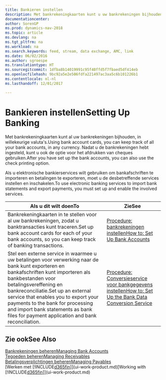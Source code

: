 ```yaml
---
title: Bankieren instellen
description: Met bankrekeningkaarten kunt u uw bankrekeningen bijhouden en bankfeeds instellen om gegevens uit te wisselen.
documentationcenter: 
author: SorenGP
ms.prod: dynamics-nav-2018
ms.topic: article
ms.devlang: na
ms.tgt_pltfrm: na
ms.workload: na
ms.search.keywords: feed, stream, data exchange, AMC, link
ms.date: 06/02/2016
ms.author: sgroespe
ms.translationtype: HT
ms.sourcegitcommit: 1dfba8b14019991c95f40ffd5f7fbaed5df414eb
ms.openlocfilehash: 9bc92a5e2e506fdfa221497ac3aa5c6b101226b1
ms.contentlocale: nl-nl
ms.lasthandoff: 12/01/2017

---
```

# <a name="setting-up-banking"></a><span data-ttu-id="46ff1-103">Bankieren instellen</span><span class="sxs-lookup"><span data-stu-id="46ff1-103">Setting Up Banking</span></span>
<span data-ttu-id="46ff1-104">Met bankrekeningkaarten kunt al uw bankrekeningen bijhouden, in willekeurige valuta's.</span><span class="sxs-lookup"><span data-stu-id="46ff1-104">Using bank account cards, you can keep track of all your bank accounts, in any currency.</span></span> <span data-ttu-id="46ff1-105">Nadat u de bankrekeningen hebt ingesteld, kunt u ook de optie voor het afdrukken van cheques gebruiken.</span><span class="sxs-lookup"><span data-stu-id="46ff1-105">After you have set up the bank accounts, you can also use the check printing option.</span></span>

<span data-ttu-id="46ff1-106">Als u elektronische bankierservices wilt gebruiken om bankafschriften te importeren en betalingen te exporteren, moet u de desbetreffende services instellen en inschakelen.</span><span class="sxs-lookup"><span data-stu-id="46ff1-106">To use electronic banking services to import bank statements and  export payments, you must set up and enable the involved services.</span></span>

| <span data-ttu-id="46ff1-107">Als u dit wilt doen</span><span class="sxs-lookup"><span data-stu-id="46ff1-107">To</span></span> | <span data-ttu-id="46ff1-108">Zie</span><span class="sxs-lookup"><span data-stu-id="46ff1-108">See</span></span> |
| --- | --- |
| <span data-ttu-id="46ff1-109">Bankrekeningkaarten in te stellen voor al uw bankrekeningen, zodat u banktransacties kunt traceren.</span><span class="sxs-lookup"><span data-stu-id="46ff1-109">Set up bank account cards for each of your bank accounts, so you can keep track of banking transactions.</span></span> |[<span data-ttu-id="46ff1-110">Procedure: bankrekeningen instellen</span><span class="sxs-lookup"><span data-stu-id="46ff1-110">How to: Set Up Bank Accounts</span></span>](bank-how-setup-bank-accounts.md) |
| <span data-ttu-id="46ff1-111">Stel een externe service in waarmee u uw betalingen voor verwerking naar de bank kunt exporteren en bankafschriften kunt importeren als bankbestanden voor betalingsvereffening en bankreconciliatie.</span><span class="sxs-lookup"><span data-stu-id="46ff1-111">Set up an external service that enables you to export your payments to the bank for processing  and import bank statements as bank files for payment application and bank reconciliation.</span></span> |[<span data-ttu-id="46ff1-112">Procedure: Conversieservice voor bankgegevens instellen</span><span class="sxs-lookup"><span data-stu-id="46ff1-112">How to: Set Up the Bank Data Conversion Service</span></span>](bank-how-setup-bank-data-conversion-service.md) |

## <a name="see-also"></a><span data-ttu-id="46ff1-113">Zie ook</span><span class="sxs-lookup"><span data-stu-id="46ff1-113">See Also</span></span>
[<span data-ttu-id="46ff1-114">Bankrekeningen beheren</span><span class="sxs-lookup"><span data-stu-id="46ff1-114">Managing Bank Accounts</span></span>](bank-manage-bank-accounts.md)  
[<span data-ttu-id="46ff1-115">Tegoeden beheren</span><span class="sxs-lookup"><span data-stu-id="46ff1-115">Managing Receivables</span></span>](receivables-manage-receivables.md)  
[<span data-ttu-id="46ff1-116">Betalingsverplichtingen beheren</span><span class="sxs-lookup"><span data-stu-id="46ff1-116">Managing Payables</span></span>](payables-manage-payables.md)  
<span data-ttu-id="46ff1-117">[Werken met [!INCLUDE[d365fin](includes/d365fin_md.md)]](ui-work-product.md)</span><span class="sxs-lookup"><span data-stu-id="46ff1-117">[Working with [!INCLUDE[d365fin](includes/d365fin_md.md)]](ui-work-product.md)</span></span>

